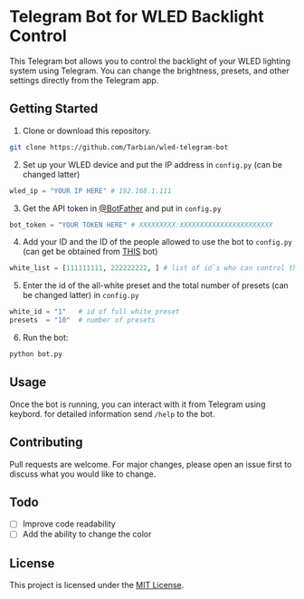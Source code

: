 # Telegram Bot for WLED Backlight Control
This Telegram bot allows you to control the backlight of your WLED lighting system using Telegram. You can change the brightness, presets, and other settings directly from the Telegram app.
## Getting Started
1.	Clone or download this repository.
   ```sh
   git clone https://github.com/Tarbian/wled-telegram-bot
   ```
2.	Set up your WLED device and put the IP address in `config.py` (can be changed latter)
   ```py
   wled_ip = "YOUR IP HERE" # 192.168.1.111
   ```
3.	Get the API token in [@BotFather](https://t.me/BotFather) and put in `config.py`
   ```py
   bot_token = "YOUR TOKEN HERE" # XXXXXXXXX:XXXXXXXXXXXXXXXXXXXXXXX
   ```
4.	Add your ID and the ID of the people allowed to use the bot to `config.py` (can get be obtained from [THIS](https://t.me/getmyid_bot) bot)
   ```py
   white_list = [111111111, 222222222, ] # list of id`s who can control the bot
   ```
5.	Enter the id of the all-white preset and the total number of presets (can be changed latter) in `config.py`
   ```py
   white_id = "1"   # id of full white preset
   presets  = "10"  # number of presets
   ```
6.	Run the bot: 
```sh
python bot.py
```
## Usage
Once the bot is running, you can interact with it from Telegram using keybord. for detailed information send `/help` to the bot.
## Contributing
Pull requests are welcome. For major changes, please open an issue first to discuss what you would like to change.
## Todo
- [ ] Improve code readability
- [ ] Add the ability to change the color
## License
This project is licensed under the [MIT License](https://choosealicense.com/licenses/mit/).

